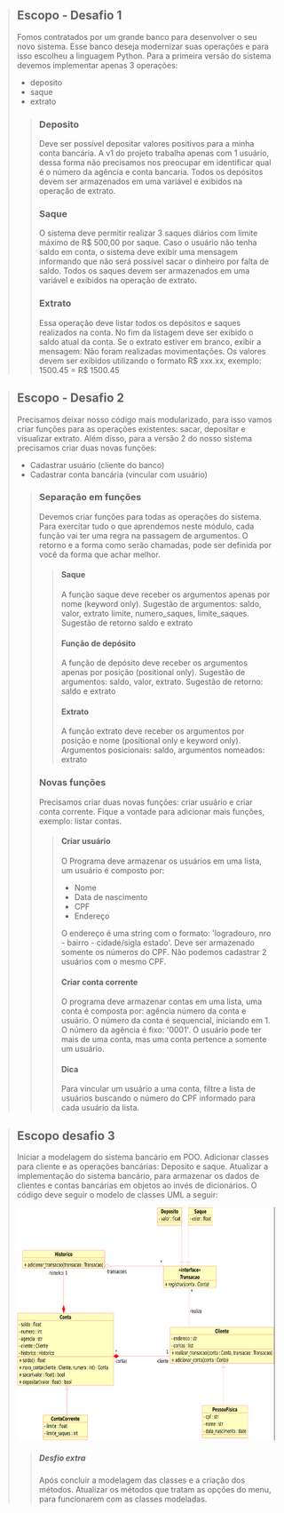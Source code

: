 > ## Escopo - Desafio 1
> Fomos contratados por um grande banco para desenvolver o seu novo sistema. Esse banco deseja modernizar suas operações
> e para isso escolheu a linguagem Python. Para a primeira versão do sistema devemos implementar apenas 3 operações:
> * deposito
> * saque
> * extrato
>> ### Deposito
>>Deve ser possível depositar valores positivos para a minha conta bancária. A v1 do projeto trabalha apenas com 1 
> usuário, dessa forma não precisamos nos preocupar em identificar qual é o número da agência e conta bancaria. Todos os
> depósitos devem ser armazenados em uma variável e exibidos na operação de extrato.
>> ### Saque
>> O sistema deve permitir realizar 3 saques diários com limite máximo de R$ 500,00 por saque. Caso o usuário não tenha 
> saldo em conta, o sistema deve exibir uma mensagem informando que não será possível sacar o dinheiro por falta de 
> saldo. Todos os saques devem ser armazenados em uma variável e exibidos na operação de extrato.
>> ### Extrato
>> Essa operação deve listar todos os depósitos e saques realizados na conta. No fim da listagem deve ser exibido o 
> saldo atual da conta. Se o extrato estiver em branco, exibir a mensagem: Não foram realizadas movimentações. Os 
> valores devem ser exibidos utilizando o formato R$ xxx.xx, exemplo: 1500.45 = R$ 1500.45

>## Escopo - Desafio 2
> Precisamos deixar nosso código mais modularizado, para isso vamos criar funções para as operações existentes: sacar, 
> depositar e visualizar extrato. Além disso, para a versão 2 do nosso sistema precisamos criar duas novas funções:
> * Cadastrar usuário (cliente do banco)
> * Cadastrar conta bancária (vincular com usuário)
>> ### Separação em funções
>> Devemos criar funções para todas as operações do sistema. Para exercitar tudo o que aprendemos neste módulo, cada 
> função vai ter uma regra na passagem de argumentos. O retorno e a forma como serão chamadas, pode ser definida por 
> você da forma que achar melhor.
>>> #### Saque
>>> A função saque deve receber os argumentos apenas por nome (keyword only). Sugestão de argumentos: saldo, valor,
> extrato limite, numero_saques, limite_saques. Sugestão de retorno saldo e extrato
>>> #### Função de depósito
>>> A função de depósito deve receber os argumentos apenas por posição (positional only). Sugestão de argumentos: saldo,
> valor, extrato. Sugestão de retorno: saldo e extrato
>>> #### Extrato
>>> A função extrato deve receber os argumentos por posição e nome (positional only e keyword only). Argumentos
> posicionais: saldo, argumentos nomeados: extrato
>> ### Novas funções
>> Precisamos criar duas novas funções: criar usuário e criar conta corrente. Fique a vontade para adicionar mais 
> funções, exemplo: listar contas.
>>> #### Criar usuário
>>> O Programa deve armazenar os usuários em uma lista, um usuário é composto por:
>>> * Nome
>>> * Data de nascimento
>>> * CPF
>>> * Endereço
>>>
>>> O endereço é uma string com o formato: 'logradouro, nro - bairro - cidade/sigla estado'. Deve ser armazenado somente
> os números do CPF. Não podemos cadastrar 2 usuários com o mesmo CPF.
>>> #### Criar conta corrente
>>> O programa deve armazenar contas em uma lista, uma conta é composta por: agência número da conta e usuário. O número
> da conta é sequencial, iniciando em 1. O número da agência é fixo: '0001'. O usuário pode ter mais de uma conta, mas 
> uma conta pertence a somente um usuário.
>>> #### Dica
>>> Para vincular um usuário a uma conta, filtre a lista de usuários buscando o número do CPF informado para cada 
> usuário da lista.

> ## Escopo desafio 3
> Iniciar a modelagem do sistema bancário em POO. Adicionar classes para cliente e as operações bancárias: Deposito e 
> saque.
> Atualizar a implementação do sistema bancário, para armazenar os dados de clientes e contas bancárias em objetos ao
> invés de dicionários. O código deve seguir o modelo de classes UML a seguir:
>
> <img src="https://github.com/rdsrenans/sistemaBancario/blob/main/doc/Trilha%20Python%20-%20desafio.png" alt="UML model" height=420></a>
>
>> ##### Desfio extra
>> Após concluir a modelagem das classes e a criação dos métodos. Atualizar os métodos que tratam as opções do menu, 
> para funcionarem com as classes modeladas.

